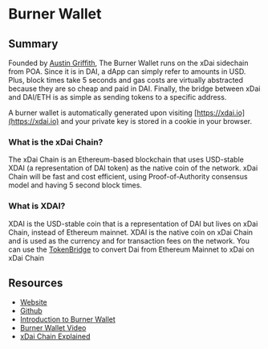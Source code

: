 # Burner Wallet

## Summary

Founded by [Austin Griffith](https://twitter.com/austingriffith), The Burner Wallet runs on the xDai sidechain from POA. Since it is in DAI, a dApp can simply refer to amounts in USD. Plus, block times take 5 seconds and gas costs are virtually abstracted because they are so cheap and paid in DAI. Finally, the bridge between xDai and DAI/ETH is as simple as sending tokens to a specific address.

A burner wallet is automatically generated upon visiting [https://xdai.io](https://xdai.io) and your private key is stored in a cookie in your browser.

### What is the xDai Chain?

The xDai Chain is an Ethereum-based blockchain that uses USD-stable XDAI \(a representation of DAI token\) as the native coin of the network. xDai Chain will be fast and cost efficient, using Proof-of-Authority consensus model and having 5 second block times.

### What is XDAI?

XDAI is the USD-stable coin that is a representation of DAI but lives on xDai Chain, instead of Ethereum mainnet. XDAI is the native coin on xDai Chain and is used as the currency and for transaction fees on the network. You can use the [TokenBridge](https://dai-bridge.poa.network/) to convert Dai from Ethereum Mainnet to xDai on xDai Chain

## Resources

* [Website](https://xdai.io)
* [Github](https://github.com/austintgriffith/burner-wallet)
* [Introduction to Burner Wallet](https://medium.com/gitcoin/ethereum-in-emerging-economies-b235f8dac2f2)
* [Burner Wallet Video](https://youtu.be/k1Ssz1dvcpk)
* [xDai Chain Explained](https://medium.com/poa-network/poa-network-partners-with-makerdao-on-xdai-chain-the-first-ever-usd-stable-blockchain-65a078c41e6a)

